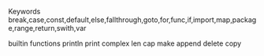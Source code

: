 Keywords
break,case,const,default,else,fallthrough,goto,for,func,if,import,map,package,range,return,swith,var

builtin functions
println 
print
complex
len
cap
make
append
delete
copy

